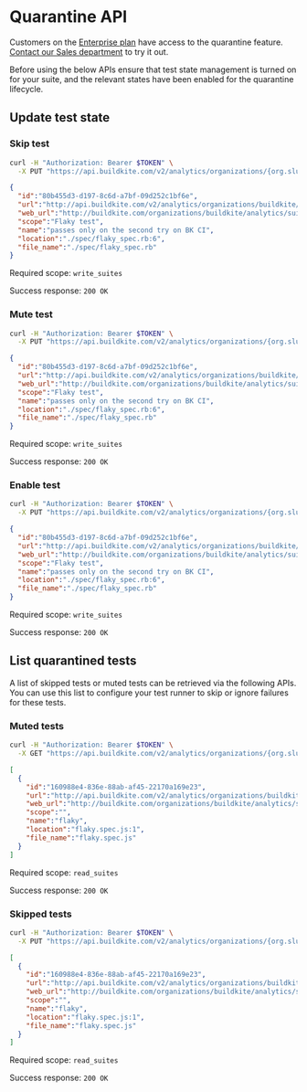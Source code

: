 # Quarantine API
Customers on the [Enterprise plan](https://buildkite.com/pricing) have access to the quarantine feature. [Contact our Sales department](mailto:sales@buildkite.com) to try it out.

Before using the below APIs ensure that test state management is turned on for your suite, and the relevant states have been enabled for the quarantine lifecycle.

## Update test state

### Skip test

```bash
curl -H "Authorization: Bearer $TOKEN" \
  -X PUT "https://api.buildkite.com/v2/analytics/organizations/{org.slug}/suites/{suite.slug}/tests/{test.id}/skip"
```

```json
{
  "id":"80b455d3-d197-8c6d-a7bf-09d252c1bf6e",
  "url":"http://api.buildkite.com/v2/analytics/organizations/buildkite/suites/my-sample-suite/tests/80b455d3-d197-8c6d-a7bf-09d252c1bf6e",
  "web_url":"http://buildkite.com/organizations/buildkite/analytics/suites/my-sample-suite/tests/80b455d3-d197-8c6d-a7bf-09d252c1bf6e",
  "scope":"Flaky test",
  "name":"passes only on the second try on BK CI",
  "location":"./spec/flaky_spec.rb:6",
  "file_name":"./spec/flaky_spec.rb"
}
```

Required scope: `write_suites`

Success response: `200 OK`

### Mute test

```bash
curl -H "Authorization: Bearer $TOKEN" \
  -X PUT "https://api.buildkite.com/v2/analytics/organizations/{org.slug}/suites/{suite.slug}/tests/{test.id}/mute"
```

```json
{
  "id":"80b455d3-d197-8c6d-a7bf-09d252c1bf6e",
  "url":"http://api.buildkite.com/v2/analytics/organizations/buildkite/suites/my-sample-suite/tests/80b455d3-d197-8c6d-a7bf-09d252c1bf6e",
  "web_url":"http://buildkite.com/organizations/buildkite/analytics/suites/my-sample-suite/tests/80b455d3-d197-8c6d-a7bf-09d252c1bf6e",
  "scope":"Flaky test",
  "name":"passes only on the second try on BK CI",
  "location":"./spec/flaky_spec.rb:6",
  "file_name":"./spec/flaky_spec.rb"
}
```

Required scope: `write_suites`

Success response: `200 OK`

### Enable test

```bash
curl -H "Authorization: Bearer $TOKEN" \
  -X PUT "https://api.buildkite.com/v2/analytics/organizations/{org.slug}/suites/{suite.slug}/tests/{test.id}/enable"
```

```json
{
  "id":"80b455d3-d197-8c6d-a7bf-09d252c1bf6e",
  "url":"http://api.buildkite.com/v2/analytics/organizations/buildkite/suites/my-sample-suite/tests/80b455d3-d197-8c6d-a7bf-09d252c1bf6e",
  "web_url":"http://buildkite.com/organizations/buildkite/analytics/suites/my-sample-suite/tests/80b455d3-d197-8c6d-a7bf-09d252c1bf6e",
  "scope":"Flaky test",
  "name":"passes only on the second try on BK CI",
  "location":"./spec/flaky_spec.rb:6",
  "file_name":"./spec/flaky_spec.rb"
}
```

Required scope: `write_suites`

Success response: `200 OK`

## List quarantined tests
A list of skipped tests or muted tests can be retrieved via the following APIs. You can use this list to configure your test runner to skip or ignore failures for these tests.

### Muted tests

```bash
curl -H "Authorization: Bearer $TOKEN" \
  -X GET "https://api.buildkite.com/v2/analytics/organizations/{org.slug}/suites/{suite.slug}/tests/muted"
```

```json
[
  {
    "id":"160988e4-836e-88ab-af45-22170a169e23",
    "url":"http://api.buildkite.com/v2/analytics/organizations/buildkite/suites/my-sample-suite/tests/160988e4-836e-88ab-af45-22170a169e23",
    "web_url":"http://buildkite.com/organizations/buildkite/analytics/suites/my-sample-suite/tests/160988e4-836e-88ab-af45-22170a169e23",
    "scope":"",
    "name":"flaky",
    "location":"flaky.spec.js:1",
    "file_name":"flaky.spec.js"
  }
]
```

Required scope: `read_suites`

Success response: `200 OK`

### Skipped tests

```bash
curl -H "Authorization: Bearer $TOKEN" \
  -X PUT "https://api.buildkite.com/v2/analytics/organizations/{org.slug}/suites/{suite.slug}/tests/skipped"
```

```json
[
  {
    "id":"160988e4-836e-88ab-af45-22170a169e23",
    "url":"http://api.buildkite.com/v2/analytics/organizations/buildkite/suites/my-sample-suite/tests/160988e4-836e-88ab-af45-22170a169e23",
    "web_url":"http://buildkite.com/organizations/buildkite/analytics/suites/my-sample-suite/tests/160988e4-836e-88ab-af45-22170a169e23",
    "scope":"",
    "name":"flaky",
    "location":"flaky.spec.js:1",
    "file_name":"flaky.spec.js"
  }
]
```

Required scope: `read_suites`

Success response: `200 OK`
